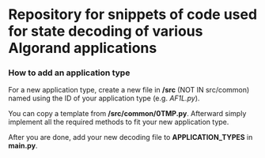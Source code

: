# Repository for snippets of code used for state decoding of various Algorand applications

### How to add an application type

For a new application type, create a new file in **/src** (NOT IN src/common) named using the ID of your application type (e.g. *AF1L.py*).

You can copy a template from **/src/common/0TMP.py**. Afterward simply implement all the required methods to fit your new application type.

After you are done, add your new decoding file to **APPLICATION_TYPES** in **main.py**.
